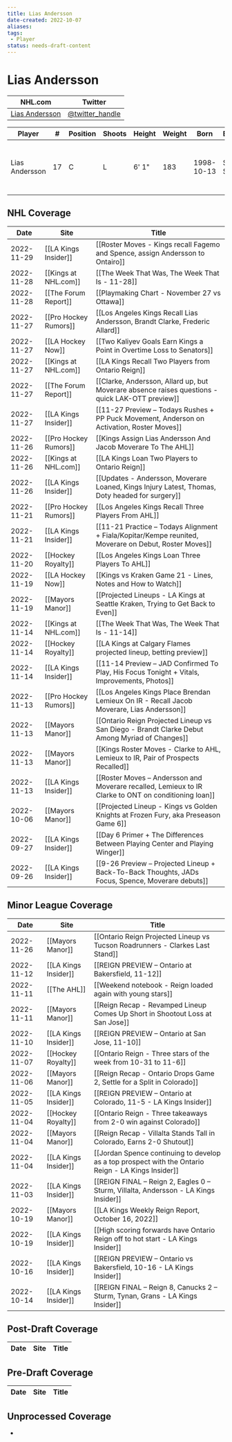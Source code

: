 ```yaml
---
title: Lias Andersson
date-created: 2022-10-07
aliases: 
tags:
 - Player
status: needs-draft-content
---
```


# Lias Andersson

NHL.com | Twitter
-|-
[Lias Andersson]() | [@twitter_handle](https://twitter.com/)

Player | \# | Position | Shoots | Height | Weight | Born | Birthplace | Draft 
-|-|-|-|-|-|-|-|-
Lias Andersson | 17 | C | L | 6' 1" | 183 | 1998-10-13 | Smogen, SWE | 2017 NYR, 1st rd, 7th pk (7th overall)



## NHL  Coverage
| Date       | Site                  | Title                                                                                                 |
| ---------- | --------------------- | ----------------------------------------------------------------------------------------------------- |
| 2022-11-29 | [[LA Kings Insider]]  | [[Roster Moves - Kings recall Fagemo and Spence, assign Andersson to Ontairo]]                        |
| 2022-11-28 | [[Kings at NHL.com]]  | [[The Week That Was, The Week That Is - 11-28]]                                                       |
| 2022-11-28 | [[The Forum Report]]  | [[Playmaking Chart - November 27 vs Ottawa]]                                                          |
| 2022-11-27 | [[Pro Hockey Rumors]] | [[Los Angeles Kings Recall Lias Andersson, Brandt Clarke, Frederic Allard]]                           |
| 2022-11-27 | [[LA Hockey Now]]     | [[Two Kaliyev Goals Earn Kings a Point in Overtime Loss to Senators]]                                 |
| 2022-11-27 | [[Kings at NHL.com]]  | [[LA Kings Recall Two Players from Ontario Reign]]                                                    |
| 2022-11-27 | [[The Forum Report]]  | [[Clarke, Andersson, Allard up, but Moverare absence raises questions - quick LAK-OTT preview]]       |
| 2022-11-27 | [[LA Kings Insider]]  | [[11-27 Preview – Todays Rushes + PP Puck Movement, Anderson on Activation, Roster Moves]]            |
| 2022-11-26 | [[Pro Hockey Rumors]] | [[Kings Assign Lias Andersson And Jacob Moverare To The AHL]]                                         |
| 2022-11-26 | [[Kings at NHL.com]]  | [[LA Kings Loan Two Players to Ontario Reign]]                                                        |
| 2022-11-26 | [[LA Kings Insider]]  | [[Updates - Andersson, Moverare Loaned, Kings Injury Latest, Thomas, Doty headed for surgery]]        |
| 2022-11-21 | [[Pro Hockey Rumors]] | [[Los Angeles Kings Recall Three Players From AHL]]                                                   |
| 2022-11-21 | [[LA Kings Insider]]  | [[11-21 Practice – Todays Alignment + Fiala/Kopitar/Kempe reunited, Moverare on Debut, Roster Moves]] |
| 2022-11-20 | [[Hockey Royalty]]    | [[Los Angeles Kings Loan Three Players To AHL]]                                                       |
| 2022-11-19 | [[LA Hockey Now]]     | [[Kings vs Kraken Game 21 - Lines, Notes and How to Watch]]                                           |
| 2022-11-19 | [[Mayors Manor]]      | [[Projected Lineups - LA Kings at Seattle Kraken, Trying to Get Back to Even]]                        |
| 2022-11-14 | [[Kings at NHL.com]]  | [[The Week That Was, The Week That Is - 11-14]]                                                       |
| 2022-11-14 | [[Hockey Royalty]]    | [[LA Kings at Calgary Flames projected lineup, betting preview]]                                      |
| 2022-11-14 | [[LA Kings Insider]]  | [[11-14 Preview – JAD Confirmed To Play, His Focus Tonight + Vitals, Improvements, Photos]]           |
| 2022-11-13 | [[Pro Hockey Rumors]] | [[Los Angeles Kings Place Brendan Lemieux On IR - Recall Jacob Moverare, Lias Andersson]]             |
| 2022-11-13 | [[Mayors Manor]]      | [[Ontario Reign Projected Lineup vs San Diego - Brandt Clarke Debut Among Myriad of Changes]]         |
| 2022-11-13 | [[Mayors Manor]]      | [[Kings Roster Moves - Clarke to AHL, Lemieux to IR, Pair of Prospects Recalled]]                     |
| 2022-11-13 | [[LA Kings Insider]]  | [[Roster Moves – Andersson and Moverare recalled, Lemieux to IR Clarke to ONT on conditioning loan]]  |
| 2022-10-06 | [[Mayors Manor]]      | [[Projected Lineup - Kings vs Golden Knights at Frozen Fury, aka Preseason Game 6]]                   |
| 2022-09-27 | [[LA Kings Insider]]  | [[Day 6 Primer + The Differences Between Playing Center and Playing Winger]]                          |
| 2022-09-26 | [[LA Kings Insider]] | [[9-26 Preview – Projected Lineup + Back-To-Back Thoughts, JADs Focus, Spence, Moverare debuts]]



## Minor League Coverage
| Date       | Site                 | Title                                                                                               |
| ---------- | -------------------- | --------------------------------------------------------------------------------------------------- |
| 2022-11-26 | [[Mayors Manor]] | [[Ontario Reign Projected Lineup vs Tucson Roadrunners - Clarkes Last Stand]] |
| 2022-11-12 | [[LA Kings Insider]] | [[REIGN PREVIEW – Ontario at Bakersfield, 11-12]] |
| 2022-11-11 | [[The AHL]]          | [[Weekend notebook - Reign loaded again with young stars]]                                          |
| 2022-11-11 | [[Mayors Manor]]     | [[Reign Recap - Revamped Lineup Comes Up Short in Shootout Loss at San Jose]]                       |
| 2022-11-10 | [[LA Kings Insider]] | [[REIGN PREVIEW – Ontario at San Jose, 11-10]]                                                      |
| 2022-11-07 | [[Hockey Royalty]]   | [[Ontario Reign - Three stars of the week from 10-31 to 11-6]]                                      |
| 2022-11-06 | [[Mayors Manor]]     | [[Reign Recap - Ontario Drops Game 2, Settle for a Split in Colorado]]                              |
| 2022-11-05 | [[LA Kings Insider]] | [[REIGN PREVIEW – Ontario at Colorado, 11-5 - LA Kings Insider]]                                    |
| 2022-11-04 | [[Hockey Royalty]]   | [[Ontario Reign - Three takeaways from 2-0 win against Colorado]]                                   |
| 2022-11-04 | [[Mayors Manor]]     | [[Reign Recap - Villalta Stands Tall in Colorado, Earns 2-0 Shutout]]                               |
| 2022-11-04 | [[LA Kings Insider]] | [[Jordan Spence continuing to develop as a top prospect with the Ontario Reign - LA Kings Insider]] |
| 2022-11-03 | [[LA Kings Insider]] | [[REIGN FINAL – Reign 2, Eagles 0 – Sturm, Villalta, Andersson - LA Kings Insider]]                 |
| 2022-10-19 | [[Mayors Manor]]     | [[LA Kings Weekly Reign Report, October 16, 2022]]                                                  |
| 2022-10-19 | [[LA Kings Insider]] | [[High scoring forwards have Ontario Reign off to hot start - LA Kings Insider]]                    |
| 2022-10-16 | [[LA Kings Insider]] | [[REIGN PREVIEW – Ontario vs Bakersfield, 10-16 - LA Kings Insider]]                                |
| 2022-10-14 | [[LA Kings Insider]] | [[REIGN FINAL – Reign 8, Canucks 2 – Sturm, Tynan, Grans - LA Kings Insider]]       |


## Post-Draft Coverage
Date | Site |  Title
---|---|---



## Pre-Draft Coverage
Date | Site |  Title
---|---|---


## Unprocessed Coverage
- 
